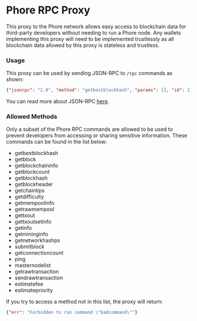 # Phore RPC Proxy

This proxy to the Phore network allows easy access to blockchain data for third-party developers without needing to run a Phore node. Any wallets implementing this proxy will need to be implemented trustlessly as all blockchain data allowed by this proxy is stateless and trustless.

### Usage

This proxy can be used by sending JSON-RPC to `/rpc` commands as shown:

```json
{"jsonrpc": "2.0", "method": "getbestblockhash", "params": [], "id": 1}
```

You can read more about JSON-RPC [here](http://www.jsonrpc.org/specification).

### Allowed Methods

Only a subset of the Phore RPC commands are allowed to be used to prevent developers from accessing or sharing sensitive information. These commands can be found in the list below:

- getbestblockhash
- getblock
- getblockchaininfo
- getblockcount
- getblockhash
- getblockheader
- getchaintips
- getdifficulty
- getmempoolinfo
- getrawmempool
- gettxout
- gettxoutsetinfo
- getinfo
- getmininginfo
- getnetworkhashps
- submitblock
- getconnectioncount
- ping
- masternodelist
- getrawtransaction
- sendrawtransaction
- estimatefee
- estimatepriority

If you try to access a method not in this list, the proxy will return:
```json
{"err": "Forbidden to run command \"badcommand\""}
```
